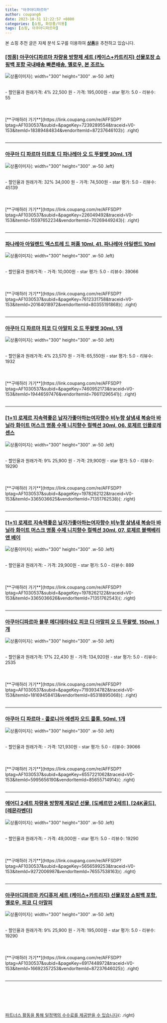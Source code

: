 ```yaml
---
title: "아쿠아디파르마"
author: coupang6
date: 2023-10-31 12:22:57 +0800
categories: [쇼핑, 화장품/미용]
tags: [쇼핑, 아쿠아디파르마]
---
```


본 쇼핑 추천 글은 자체 분석 도구를 이용하여 [**상품**](https://link.coupang.com/a/bao1ui)을 추천하고 있습니다.

### [[정품] 아쿠아디파르마 차량용 방향제 세트 (케이스+카트리지) 선물포장 쇼핑백 포함 국내배송 빠른배송, 옐로우, 본 조르노](https://link.coupang.com/re/AFFSDP?lptag=AF1030537&subid=&pageKey=7239289554&traceid=V0-153&itemId=18389484834&vendorItemId=87237646103)

![상품이미지](https://thumbnail7.coupangcdn.com/thumbnails/remote/230x230ex/image/vendor_inventory/d138/ac4a66f09f297827753f16764e3247a9f566e1bb3628cb9343354853e540.jpg){: width="300" height="300" .w-50 .left}


<br>
- 할인율과 원래가격: 4%  22,500   원
- 가격: 195,000원
- star 평가: 5.0
- 리뷰수: 55
<br>
<br>
<br>
<br>
[**구매하러 가기**](https://link.coupang.com/re/AFFSDP?lptag=AF1030537&subid=&pageKey=7239289554&traceid=V0-153&itemId=18389484834&vendorItemId=87237646103){: .right}
<br>
<br>

---

### [아쿠아 디 파르마 미르토 디 파나레아 오 드 뚜왈렛 30ml, 1개](https://link.coupang.com/re/AFFSDP?lptag=AF1030537&subid=&pageKey=226049492&traceid=V0-153&itemId=15597652234&vendorItemId=70269449243)

![상품이미지](https://thumbnail9.coupangcdn.com/thumbnails/remote/230x230ex/image/vendor_inventory/369d/0207caf80705cea19e4ccd277f8c4d288ee5c55afa84e62d5381b312f021.jpg){: width="300" height="300" .w-50 .left}


<br>
- 할인율과 원래가격: 32%  34,000   원
- 가격: 74,500원
- star 평가: 5.0
- 리뷰수: 45139
<br>
<br>
<br>
<br>
[**구매하러 가기**](https://link.coupang.com/re/AFFSDP?lptag=AF1030537&subid=&pageKey=226049492&traceid=V0-153&itemId=15597652234&vendorItemId=70269449243){: .right}
<br>
<br>

---

### [파나레아 아일랜드 엑스트레 드 퍼퓸 10ml, 41. 파나레아 아일랜드 10ml](https://link.coupang.com/re/AFFSDP?lptag=AF1030537&subid=&pageKey=7612331758&traceid=V0-153&itemId=20164018972&vendorItemId=80355191868)

![상품이미지](https://thumbnail6.coupangcdn.com/thumbnails/remote/230x230ex/image/vendor_inventory/f5d8/987440ada11b55bd83d25a8e131730036af4c1339f5eda9d0301e2788d8c.png){: width="300" height="300" .w-50 .left}


<br>
- 할인율과 원래가격: 
- 가격: 10,000원
- star 평가: 5.0
- 리뷰수: 39066
<br>
<br>
<br>
<br>
[**구매하러 가기**](https://link.coupang.com/re/AFFSDP?lptag=AF1030537&subid=&pageKey=7612331758&traceid=V0-153&itemId=20164018972&vendorItemId=80355191868){: .right}
<br>
<br>

---

### [아쿠아 디 파르마 피코 디 아말피 오 드 뚜왈렛 30ml, 1개](https://link.coupang.com/re/AFFSDP?lptag=AF1030537&subid=&pageKey=7460952173&traceid=V0-153&itemId=19446597476&vendorItemId=76611296541)

![상품이미지](https://thumbnail6.coupangcdn.com/thumbnails/remote/230x230ex/image/vendor_inventory/c18d/14b929d32d114e95dc8ed845f5b7a710b2687866ecc233d793505b8e615d.jpg){: width="300" height="300" .w-50 .left}


<br>
- 할인율과 원래가격: 4%  23,570   원
- 가격: 65,550원
- star 평가: 5.0
- 리뷰수: 1932
<br>
<br>
<br>
<br>
[**구매하러 가기**](https://link.coupang.com/re/AFFSDP?lptag=AF1030537&subid=&pageKey=7460952173&traceid=V0-153&itemId=19446597476&vendorItemId=76611296541){: .right}
<br>
<br>

---

### [[1+1] 로제르 지속력좋은 남자가좋아하는여자향수 비누향 살냄새 복숭아 바닐라 화이트 머스크 명품 수제 니치향수 컬렉션 30ml, 06. 로제르 인플로레센스](https://link.coupang.com/re/AFFSDP?lptag=AF1030537&subid=&pageKey=1978262122&traceid=V0-153&itemId=3365036625&vendorItemId=71351762538)

![상품이미지](https://thumbnail6.coupangcdn.com/thumbnails/remote/230x230ex/image/vendor_inventory/7f09/f95f03c18d011467a93bf50168cb16387b212db637961fdf6704cc67363b.jpg){: width="300" height="300" .w-50 .left}


<br>
- 할인율과 원래가격: 9%  25,900   원
- 가격: 29,900원
- star 평가: 5.0
- 리뷰수: 19290
<br>
<br>
<br>
<br>
[**구매하러 가기**](https://link.coupang.com/re/AFFSDP?lptag=AF1030537&subid=&pageKey=1978262122&traceid=V0-153&itemId=3365036625&vendorItemId=71351762538){: .right}
<br>
<br>

---

### [[1+1] 로제르 지속력좋은 남자가좋아하는여자향수 비누향 살냄새 복숭아 바닐라 화이트 머스크 명품 수제 니치향수 컬렉션 30ml, 07. 로제르 블랙베리 앤 베이](https://link.coupang.com/re/AFFSDP?lptag=AF1030537&subid=&pageKey=1978262122&traceid=V0-153&itemId=3365036626&vendorItemId=71351762543)

![상품이미지](https://thumbnail10.coupangcdn.com/thumbnails/remote/230x230ex/image/vendor_inventory/7761/a784c4ce1bd17cc9034e3af46fcceccef783ef7aa864dfa71f796e733500.jpg){: width="300" height="300" .w-50 .left}


<br>
- 할인율과 원래가격: 
- 가격: 29,900원
- star 평가: 5.0
- 리뷰수: 889
<br>
<br>
<br>
<br>
[**구매하러 가기**](https://link.coupang.com/re/AFFSDP?lptag=AF1030537&subid=&pageKey=1978262122&traceid=V0-153&itemId=3365036626&vendorItemId=71351762543){: .right}
<br>
<br>

---

### [아쿠아디파르마 블루 메디테라네오 피코 디 아말피 오 드 뚜왈렛, 150ml, 1개](https://link.coupang.com/re/AFFSDP?lptag=AF1030537&subid=&pageKey=7193934782&traceid=V0-153&itemId=18169458413&vendorItemId=85318895068)

![상품이미지](https://thumbnail10.coupangcdn.com/thumbnails/remote/230x230ex/image/vendor_inventory/9ff2/3dec0053a5fff09da0e839f482b643623f8511b919cfad428bfb8f279b12.JPG){: width="300" height="300" .w-50 .left}


<br>
- 할인율과 원래가격: 17%  22,430   원
- 가격: 134,920원
- star 평가: 5.0
- 리뷰수: 2535
<br>
<br>
<br>
<br>
[**구매하러 가기**](https://link.coupang.com/re/AFFSDP?lptag=AF1030537&subid=&pageKey=7193934782&traceid=V0-153&itemId=18169458413&vendorItemId=85318895068){: .right}
<br>
<br>

---

### [아쿠아 디 파르마 - 콜로니아 에센자 오드 콜롱, 50ml, 1개](https://link.coupang.com/re/AFFSDP?lptag=AF1030537&subid=&pageKey=6557221062&traceid=V0-153&itemId=5995656190&vendorItemId=85655714914)

![상품이미지](https://thumbnail9.coupangcdn.com/thumbnails/remote/230x230ex/image/vendor_inventory/c726/a8b7670a1753f7908e293484eb7f3c4c809e839c09cac55a97d3e66846e2.jpg){: width="300" height="300" .w-50 .left}


<br>
- 할인율과 원래가격: 
- 가격: 121,930원
- star 평가: 5.0
- 리뷰수: 39066
<br>
<br>
<br>
<br>
[**구매하러 가기**](https://link.coupang.com/re/AFFSDP?lptag=AF1030537&subid=&pageKey=6557221062&traceid=V0-153&itemId=5995656190&vendorItemId=85655714914){: .right}
<br>
<br>

---

### [에어디 2세트 차량용 방향제 계묘년 선물, [도베르만 2세트], [24K골드], [레몬라벤더]](https://link.coupang.com/re/AFFSDP?lptag=AF1030537&subid=&pageKey=5656599253&traceid=V0-153&itemId=9272006987&vendorItemId=76557538163)

![상품이미지](https://thumbnail8.coupangcdn.com/thumbnails/remote/230x230ex/image/vendor_inventory/a1b6/903da03e59192d862f51c92ba2ced525073d9b2081c4318d15096f5973e3.jpg){: width="300" height="300" .w-50 .left}


<br>
- 할인율과 원래가격: 
- 가격: 49,000원
- star 평가: 5.0
- 리뷰수: 19290
<br>
<br>
<br>
<br>
[**구매하러 가기**](https://link.coupang.com/re/AFFSDP?lptag=AF1030537&subid=&pageKey=5656599253&traceid=V0-153&itemId=9272006987&vendorItemId=76557538163){: .right}
<br>
<br>

---

### [아쿠아디파르마 카디퓨저 세트 (케이스+카트리지) 선물포장 쇼핑백 포함, 옐로우, 피코 디 아말피](https://link.coupang.com/re/AFFSDP?lptag=AF1030537&subid=&pageKey=6917448972&traceid=V0-153&itemId=16692357253&vendorItemId=87237646025)

![상품이미지](https://thumbnail7.coupangcdn.com/thumbnails/remote/230x230ex/image/vendor_inventory/d138/ac4a66f09f297827753f16764e3247a9f566e1bb3628cb9343354853e540.jpg){: width="300" height="300" .w-50 .left}


<br>
- 할인율과 원래가격: 9%  25,900   원
- 가격: 195,000원
- star 평가: 5.0
- 리뷰수: 19290
<br>
<br>
<br>
<br>
[**구매하러 가기**](https://link.coupang.com/re/AFFSDP?lptag=AF1030537&subid=&pageKey=6917448972&traceid=V0-153&itemId=16692357253&vendorItemId=87237646025){: .right}
<br>
<br>

---
<br><br><br><br><br> [파트너스 활동을 통해 일정액의 수수료를 제공받을 수 있습니다](https://link.coupang.com/a/bao1ui){: .right}